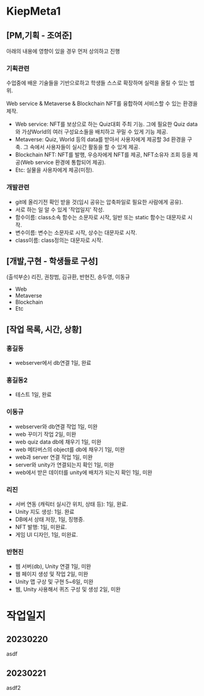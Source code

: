 # KiepMeta1

## [PM,기획 - 조여준]
 
아래의 내용에 영향이 있을 경우 먼저 상의하고 진행
 
### 기획관련
 수업중에 배운 기술들을 기반으로하고 학생들 스스로 확장하며 실력을 올릴 수 있는 범위.
 
 Web service & Metaverse & Blockchain NFT를 융합하여 서비스할 수 있는 환경을 제작.
- Web service: NFT를 보상으로 하는 Quiz대회 주최 기능. 그에 필요한 Quiz data와  가상World의 여러 구성요소들을 배치하고 꾸밀 수 있게 기능 제공.
- Metaverse: Quiz, World 등의 data를 받아서 사용자에게 제공할 3d 환경을 구축. 그 속에서 사용자들이 실시간 활동을 할 수 있게 제공.
- Blockchain NFT: NFT를 발행, 우승자에게 NFT를 제공, NFT소유자 조회 등을 제공(Web service 환경에 통합되어 제공).
- Etc: 실물을 사용자에게 제공(미정). 
 
 
### 개발관련
- git에 올리기전 확인 받을 것(임시 공유는 압축파일로 필요한 사람에게 공유).
- 서로 하는 일 알 수 있게 '작업일지' 작성.
- 함수이름: class소속 함수는 소문자로 시작, 일반 또는 static 함수는 대문자로 시작.
- 변수이름: 변수는 소문자로 시작, 상수는 대문자로 시작.
- class이름: class정의는 대문자로 시작.
 
## [개발,구현 - 학생들로 구성]
 (출석부순) 리진, 권창범, 김규환, 반현진, 송두영, 이동규
- Web
- Metaverse
- Blockchain
- Etc

## [작업 목록, 시간, 상황]
### 홍길동
- webserver에서 db연결 1일, 완료

### 홍길동2
- 테스트 1일, 완료

### 이동규
- webserver와 db연결 작업 1일, 미완
- web 꾸미기 작업 2일, 미완
- web quiz data db에 채우기 1일, 미완
- web 메타버스의 object를 db에 채우기 1일, 미완
- web과 server 연결 작업 1일, 미완
- server와 unity가 연결되는지 확인 1일, 미완
- web에서 받은 데이터를 unity에 배치가 되는지 확인 1일, 미완

### 리진
- 서버 연동 (캐릭터 실시간 위치, 상태 등): 1일, 완료.
- Unity 지도 생성: 1일. 완료
- DB에서 상태 저장, 1일, 징행중.
- NFT 발행: 1일, 미완료.
- 게임 UI 디자인, 1일, 미완료.

### 반현진
- 웹 서버(db), Unity 연결 1일, 미완
- 웹 페이지 생성 및 작업 2일, 미완
- Unity 맵 구상 및 구현 5~6일, 미완
- 웹, Unity 사용해서 퀴즈 구성 및 생성 2일, 미완

# 작업일지

## 20230220
asdf
## 20230221
asdf2
